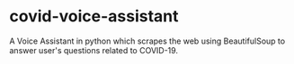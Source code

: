 # covid-voice-assistant
A Voice Assistant in python which scrapes the web using BeautifulSoup to answer user's questions related to COVID-19.
